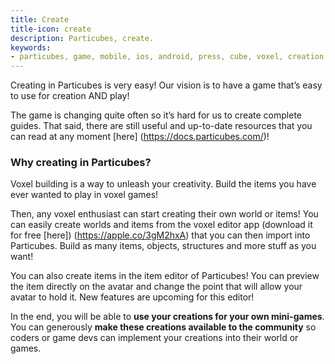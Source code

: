 ```yaml
---
title: Create
title-icon: create
description: Particubes, create.
keywords:
- particubes, game, mobile, ios, android, press, cube, voxel, creation, editor
---
```

Creating in Particubes is very easy! Our vision is to have a game that’s easy to use for creation AND play!

The game is changing quite often so it’s hard for us to create complete guides. That said, there are still useful and up-to-date resources that you can read at any moment [here] (https://docs.particubes.com/)!

### Why creating in Particubes?

Voxel building is a way to unleash your creativity. Build the items you have ever wanted to play in voxel games!

Then, any voxel enthusiast can start creating their own world or items! You can easily create worlds and items from the voxel editor app (download it for free [here]) (https://apple.co/3gM2hxA) that you can then import into Particubes. Build as many items, objects, structures and more stuff as you want!

You can also create items in the item editor of Particubes! You can preview the item directly on the avatar and change the point that will allow your avatar to hold it. New features are upcoming for this editor!

In the end, you will be able to **use your creations for your own mini-games**. You can generously **make these creations available to the community** so coders or game devs can implement your creations into their world or games. 